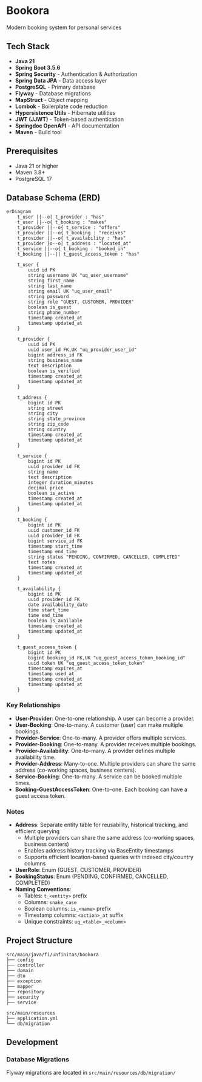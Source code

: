 # Bookora

Modern booking system for personal services

## Tech Stack

- **Java 21**
- **Spring Boot 3.5.6**
- **Spring Security** - Authentication & Authorization
- **Spring Data JPA** - Data access layer
- **PostgreSQL** - Primary database
- **Flyway** - Database migrations
- **MapStruct** - Object mapping
- **Lombok** - Boilerplate code reduction
- **Hypersistence Utils** - Hibernate utilities
- **JWT (JJWT)** - Token-based authentication
- **Springdoc OpenAPI** - API documentation
- **Maven** - Build tool

## Prerequisites

- Java 21 or higher
- Maven 3.8+
- PostgreSQL 17

## Database Schema (ERD)

```mermaid
erDiagram
    t_user ||--o| t_provider : "has"
    t_user ||--o{ t_booking : "makes"
    t_provider ||--o{ t_service : "offers"
    t_provider ||--o{ t_booking : "receives"
    t_provider ||--o{ t_availability : "has"
    t_provider }o--o| t_address : "located_at"
    t_service ||--o{ t_booking : "booked_in"
    t_booking ||--|| t_guest_access_token : "has"

    t_user {
        uuid id PK
        string username UK "uq_user_username"
        string first_name
        string last_name
        string email UK "uq_user_email"
        string password
        string role "GUEST, CUSTOMER, PROVIDER"
        boolean is_guest
        string phone_number
        timestamp created_at
        timestamp updated_at
    }

    t_provider {
        uuid id PK
        uuid user_id FK,UK "uq_provider_user_id"
        bigint address_id FK
        string business_name
        text description
        boolean is_verified
        timestamp created_at
        timestamp updated_at
    }

    t_address {
        bigint id PK
        string street
        string city
        string state_province
        string zip_code
        string country
        timestamp created_at
        timestamp updated_at
    }

    t_service {
        bigint id PK
        uuid provider_id FK
        string name
        text description
        integer duration_minutes
        decimal price
        boolean is_active
        timestamp created_at
        timestamp updated_at
    }

    t_booking {
        bigint id PK
        uuid customer_id FK
        uuid provider_id FK
        bigint service_id FK
        timestamp start_time
        timestamp end_time
        string status "PENDING, CONFIRMED, CANCELLED, COMPLETED"
        text notes
        timestamp created_at
        timestamp updated_at
    }

    t_availability {
        bigint id PK
        uuid provider_id FK
        date availability_date
        time start_time
        time end_time
        boolean is_available
        timestamp created_at
        timestamp updated_at
    }

    t_guest_access_token {
        bigint id PK
        bigint booking_id FK,UK "uq_guest_access_token_booking_id"
        uuid token UK "uq_guest_access_token_token"
        timestamp expires_at
        timestamp used_at
        timestamp created_at
        timestamp updated_at
    }
```

### Key Relationships

- **User-Provider**: One-to-one relationship. A user can become a provider.
- **User-Booking**: One-to-many. A customer (user) can make multiple bookings.
- **Provider-Service**: One-to-many. A provider offers multiple services.
- **Provider-Booking**: One-to-many. A provider receives multiple bookings.
- **Provider-Availability**: One-to-many. A provider defines multiple availability time.
- **Provider-Address**: Many-to-one. Multiple providers can share the same address (co-working spaces, business centers).
- **Service-Booking**: One-to-many. A service can be booked multiple times.
- **Booking-GuestAccessToken**: One-to-one. Each booking can have a guest access token.

### Notes

- **Address**: Separate entity table for reusability, historical tracking, and efficient querying
  - Multiple providers can share the same address (co-working spaces, business centers)
  - Enables address history tracking via BaseEntity timestamps
  - Supports efficient location-based queries with indexed city/country columns
- **UserRole**: Enum (GUEST, CUSTOMER, PROVIDER)
- **BookingStatus**: Enum (PENDING, CONFIRMED, CANCELLED, COMPLETED)
- **Naming Conventions**:
  - Tables: `t_<entity>` prefix
  - Columns: `snake_case`
  - Boolean columns: `is_<name>` prefix
  - Timestamp columns: `<action>_at` suffix
  - Unique constraints: `uq_<table>_<column>`

## Project Structure

```
src/main/java/fi/unfinitas/bookora
├── config
├── controller
├── domain
├── dto
├── exception
├── mapper
├── repository
├── security
├── service

src/main/resources
├── application.yml
└── db/migration
```

## Development

### Database Migrations

Flyway migrations are located in `src/main/resources/db/migration/`
